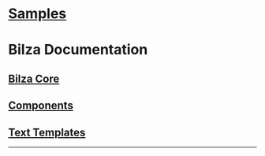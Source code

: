 <!DOCTYPE html>
<html lang="en">
<head>
    <meta charset="UTF-8">
    <meta http-equiv="X-UA-Compatible" content="IE=edge">
    <meta name="viewport" content="width=device-width, initial-scale=1.0">
    <title>Bilza Examples</title>
    <link rel='stylesheet' href='https://cdn.jsdelivr.net/gh/kognise/water.css@latest/dist/dark.css'>
    <style>
        body {text-align: left;}
    </style>
</head>
<body>
    <h1><a href="./samples/index.html">Samples</a></h1>   
    <h1>Bilza Documentation</h1>
<h2><a href="./docs/core/index.html">Bilza Core</a></h2>  
<h2><a href="./docs/components/">Components</a></h2>   
<h2><a href="./docs/textTemplates/textTemplates.html">Text Templates</a></h2> 

<hr/>


</body>
</html>
